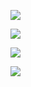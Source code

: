 
![](https://github.com/gnosia93/eks-on-aws/blob/main/images/postman-get.png)

![](https://github.com/gnosia93/eks-on-aws/blob/main/images/postman-post.png)

![](https://github.com/gnosia93/eks-on-aws/blob/main/images/postman-get-list.png)

![](https://github.com/gnosia93/eks-on-aws/blob/main/images/postman-pub.png)



